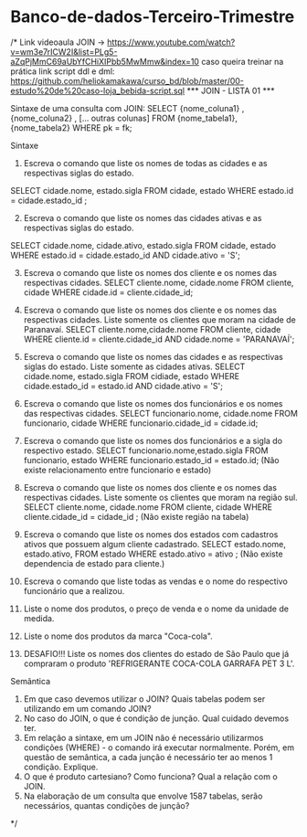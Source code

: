 # Banco-de-dados-Terceiro-Trimestre

/* 
Link videoaula JOIN → https://www.youtube.com/watch?v=wm3e7rICW2I&list=PLg5-aZqPjMmC69aUbYfCHiXIPbb5MwMmw&index=10
caso queira treinar na prática link script ddl e dml: https://github.com/heliokamakawa/curso_bd/blob/master/00-estudo%20de%20caso-loja_bebida-script.sql
*** JOIN - LISTA 01 ***

Sintaxe de uma consulta com JOIN:
SELECT 
    {nome_coluna1}
    ,{nome_coluna2}
    , [... outras colunas]
FROM {nome_tabela1}, {nome_tabela2}
WHERE pk = fk;

Sintaxe
1.	Escreva o comando que liste os nomes de todas as cidades e as respectivas siglas do estado.

SELECT cidade.nome, estado.sigla
FROM cidade, estado
WHERE estado.id = cidade.estado_id ;

2.	Escreva o comando que liste os nomes das cidades ativas e as respectivas siglas do estado. 

SELECT  cidade.nome, cidade.ativo, estado.sigla
FROM cidade, estado
WHERE estado.id = cidade.estado_id 
AND cidade.ativo = 'S';

3.	Escreva o comando que liste os nomes dos cliente e os nomes das respectivas cidades. 
SELECT cliente.nome, cidade.nome
FROM cliente, cidade 
WHERE cidade.id = cliente.cidade_id;

4.	Escreva o comando que liste os nomes dos cliente e os nomes das respectivas cidades. Liste somente os clientes que moram na cidade de Paranavaí.
SELECT cliente.nome,cidade.nome
FROM cliente, cidade 
WHERE cliente.id = cliente.cidade_id 
AND cidade.nome = 'PARANAVAÍ';

5.	Escreva o comando que liste os nomes das cidades e as respectivas siglas do estado. Liste somente as cidades ativas.
SELECT cidade.nome, estado.sigla
FROM  cidiade, estado
WHERE cidade.estado_id = estado.id
AND cidade.ativo = 'S';

6.	Escreva o comando que liste os nomes dos funcionários e os nomes das respectivas cidades.
SELECT funcionario.nome, cidade.nome
FROM funcionario, cidade
WHERE funcionario.cidade_id = cidade.id;
 
7.	Escreva o comando que liste os nomes dos funcionários e a sigla do respectivo estado.
SELECT funcionario.nome,estado.sigla
FROM funcionario, estado
WHERE funcionario.estado_id = estado.id; 
(Não existe relacionamento entre funcionario e estado)
 
8.	Escreva o comando que liste os nomes dos cliente e os nomes das respectivas cidades. Liste somente os clientes que moram na região sul.
SELECT cliente.nome, cidade.nome 
FROM cliente, cidade 
WHERE cliente.cidade_id = cidade_id ;
(Não existe região na tabela)

9.	Escreva o comando que liste os nomes dos estados com cadastros ativos que possuem algum cliente cadastrado.
SELECT estado.nome, estado.ativo, 
FROM  estado
WHERE estado.ativo = ativo ;
(Não existe dependencia de estado para cliente.)

10.	Escreva o comando que liste todas as vendas e o nome do respectivo funcionário que a realizou.



11.	Liste o nome dos produtos, o preço de venda e o nome da unidade de medida.
12.	Liste o nome dos produtos da marca "Coca-cola".
13. DESAFIO!!! Liste os nomes dos clientes do estado de São Paulo que já compraram o produto 'REFRIGERANTE COCA-COLA GARRAFA PET 3 L'.

Semântica
1.	Em que caso devemos utilizar o JOIN? Quais tabelas podem ser utilizando em um comando JOIN?
2.	No caso do JOIN, o que é condição de junção. Qual cuidado devemos ter. 
3.	Em relação a sintaxe, em um JOIN não é necessário utilizarmos condições (WHERE) - o comando irá executar normalmente. Porém, em questão de semântica, a cada junção é necessário ter ao menos 1 condição. Explique.
4.	O que é produto cartesiano? Como funciona? Qual a relação com o JOIN.
5.	Na elaboração de um consulta que envolve 1587 tabelas, serão necessários, quantas condições de junção?

 */


